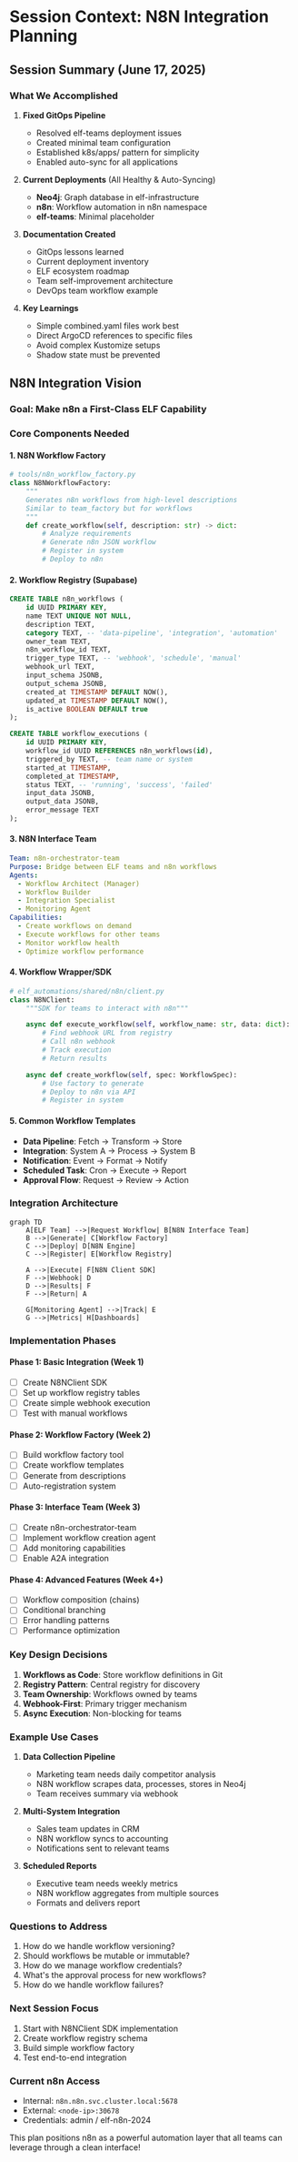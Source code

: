 # Session Context: N8N Integration Planning

## Session Summary (June 17, 2025)

### What We Accomplished
1. **Fixed GitOps Pipeline**
   - Resolved elf-teams deployment issues
   - Created minimal team configuration
   - Established k8s/apps/ pattern for simplicity
   - Enabled auto-sync for all applications

2. **Current Deployments** (All Healthy & Auto-Syncing)
   - **Neo4j**: Graph database in elf-infrastructure
   - **n8n**: Workflow automation in n8n namespace
   - **elf-teams**: Minimal placeholder

3. **Documentation Created**
   - GitOps lessons learned
   - Current deployment inventory
   - ELF ecosystem roadmap
   - Team self-improvement architecture
   - DevOps team workflow example

4. **Key Learnings**
   - Simple combined.yaml files work best
   - Direct ArgoCD references to specific files
   - Avoid complex Kustomize setups
   - Shadow state must be prevented

## N8N Integration Vision

### Goal: Make n8n a First-Class ELF Capability

### Core Components Needed

#### 1. N8N Workflow Factory
```python
# tools/n8n_workflow_factory.py
class N8NWorkflowFactory:
    """
    Generates n8n workflows from high-level descriptions
    Similar to team_factory but for workflows
    """
    def create_workflow(self, description: str) -> dict:
        # Analyze requirements
        # Generate n8n JSON workflow
        # Register in system
        # Deploy to n8n
```

#### 2. Workflow Registry (Supabase)
```sql
CREATE TABLE n8n_workflows (
    id UUID PRIMARY KEY,
    name TEXT UNIQUE NOT NULL,
    description TEXT,
    category TEXT, -- 'data-pipeline', 'integration', 'automation'
    owner_team TEXT,
    n8n_workflow_id TEXT,
    trigger_type TEXT, -- 'webhook', 'schedule', 'manual'
    webhook_url TEXT,
    input_schema JSONB,
    output_schema JSONB,
    created_at TIMESTAMP DEFAULT NOW(),
    updated_at TIMESTAMP DEFAULT NOW(),
    is_active BOOLEAN DEFAULT true
);

CREATE TABLE workflow_executions (
    id UUID PRIMARY KEY,
    workflow_id UUID REFERENCES n8n_workflows(id),
    triggered_by TEXT, -- team name or system
    started_at TIMESTAMP,
    completed_at TIMESTAMP,
    status TEXT, -- 'running', 'success', 'failed'
    input_data JSONB,
    output_data JSONB,
    error_message TEXT
);
```

#### 3. N8N Interface Team
```yaml
Team: n8n-orchestrator-team
Purpose: Bridge between ELF teams and n8n workflows
Agents:
  - Workflow Architect (Manager)
  - Workflow Builder
  - Integration Specialist
  - Monitoring Agent
Capabilities:
  - Create workflows on demand
  - Execute workflows for other teams
  - Monitor workflow health
  - Optimize workflow performance
```

#### 4. Workflow Wrapper/SDK
```python
# elf_automations/shared/n8n/client.py
class N8NClient:
    """SDK for teams to interact with n8n"""

    async def execute_workflow(self, workflow_name: str, data: dict):
        # Find webhook URL from registry
        # Call n8n webhook
        # Track execution
        # Return results

    async def create_workflow(self, spec: WorkflowSpec):
        # Use factory to generate
        # Deploy to n8n via API
        # Register in system
```

#### 5. Common Workflow Templates
- **Data Pipeline**: Fetch → Transform → Store
- **Integration**: System A → Process → System B
- **Notification**: Event → Format → Notify
- **Scheduled Task**: Cron → Execute → Report
- **Approval Flow**: Request → Review → Action

### Integration Architecture

```mermaid
graph TD
    A[ELF Team] -->|Request Workflow| B[N8N Interface Team]
    B -->|Generate| C[Workflow Factory]
    C -->|Deploy| D[N8N Engine]
    C -->|Register| E[Workflow Registry]

    A -->|Execute| F[N8N Client SDK]
    F -->|Webhook| D
    D -->|Results| F
    F -->|Return| A

    G[Monitoring Agent] -->|Track| E
    G -->|Metrics| H[Dashboards]
```

### Implementation Phases

#### Phase 1: Basic Integration (Week 1)
- [ ] Create N8NClient SDK
- [ ] Set up workflow registry tables
- [ ] Create simple webhook execution
- [ ] Test with manual workflows

#### Phase 2: Workflow Factory (Week 2)
- [ ] Build workflow factory tool
- [ ] Create workflow templates
- [ ] Generate from descriptions
- [ ] Auto-registration system

#### Phase 3: Interface Team (Week 3)
- [ ] Create n8n-orchestrator-team
- [ ] Implement workflow creation agent
- [ ] Add monitoring capabilities
- [ ] Enable A2A integration

#### Phase 4: Advanced Features (Week 4+)
- [ ] Workflow composition (chains)
- [ ] Conditional branching
- [ ] Error handling patterns
- [ ] Performance optimization

### Key Design Decisions

1. **Workflows as Code**: Store workflow definitions in Git
2. **Registry Pattern**: Central registry for discovery
3. **Team Ownership**: Workflows owned by teams
4. **Webhook-First**: Primary trigger mechanism
5. **Async Execution**: Non-blocking for teams

### Example Use Cases

1. **Data Collection Pipeline**
   - Marketing team needs daily competitor analysis
   - N8N workflow scrapes data, processes, stores in Neo4j
   - Team receives summary via webhook

2. **Multi-System Integration**
   - Sales team updates in CRM
   - N8N workflow syncs to accounting
   - Notifications sent to relevant teams

3. **Scheduled Reports**
   - Executive team needs weekly metrics
   - N8N workflow aggregates from multiple sources
   - Formats and delivers report

### Questions to Address

1. How do we handle workflow versioning?
2. Should workflows be mutable or immutable?
3. How do we manage workflow credentials?
4. What's the approval process for new workflows?
5. How do we handle workflow failures?

### Next Session Focus

1. Start with N8NClient SDK implementation
2. Create workflow registry schema
3. Build simple workflow factory
4. Test end-to-end integration

### Current n8n Access
- Internal: `n8n.n8n.svc.cluster.local:5678`
- External: `<node-ip>:30678`
- Credentials: admin / elf-n8n-2024

This plan positions n8n as a powerful automation layer that all teams can leverage through a clean interface!
